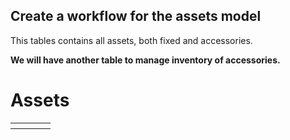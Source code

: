 ## Create a workflow for the assets model


<p>This tables contains all assets, both fixed and accessories.</p>
<strong>
We will have another table to manage inventory of accessories.
</strong>
<h1>Assets</h1>
<table>
    <th></th>
    <th></th>
    <th></th>
    <th></th>
</table>

